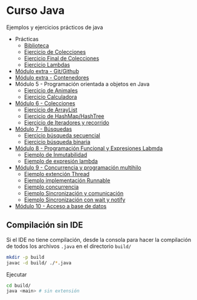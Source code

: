 # Curso Java
Ejemplos y ejercicios prácticos de java

- Prácticas
  - [Biblioteca](./src/Practica/ejercicio_final_colecciones/README.md)
  - [Ejercicio de Colecciones](./src/Practica/Ejercicio_practico_colecciones/README.md)
  - [Ejercicio Final de Colecciones](./src/Practica/ejercicio_final_colecciones/README.md)
  - [Ejercicio Lambdas](./src/Practica/Ejercico_lambda/README.md)
- [Módulo extra - Git/Github](https://docs.google.com/presentation/d/1DqdbNjNjkL9wKToBH1xh6Dyu0GY6jptj3OxJCCpiMsY/edit?usp=sharing)
- [Módulo extra - Contenedores](./src/Modulo_extra_Contenedores/README.md)
- Módulo 5 - Programación orientada a objetos en Java
  - [Ejercicio de Animales](./src/Modulo_5_OOP/Animales/EjercicioAnimales.java)
  - [Ejercicio Calculadora](./src/Modulo_5_OOP/Calculadora/Calculadora.java)
- [Módulo 6 - Colecciones](https://docs.google.com/presentation/d/1pZ9S404tYY_pRcLW1E9jR-Og8yTd7ljYmge0Dt_zZDA/edit?usp=sharing)
  - [Ejercicio de ArrayList](./src/Modulo_6_Colecciones/EjercicioArrayList/Ejercicio_ArrayList.java)
  - [Ejercicio de HashMap/HashTree](./src/Modulo_6_Colecciones/EjercicioHashMap/Ejercicio_HashMap.java)
  - [Ejercicio de Iteradores y recorrido](./src/Modulo_6_Colecciones/EjercicioIteradoresYRecorrido/IteradoresYRecorridos.java)
- [Módulo 7 - Búsquedas](https://docs.google.com/presentation/d/1mzrwg0wu2sRdQLI068M6qc6vpk8m5ucGJqZ0bBUzbSY/edit?usp=sharing)
  - [Ejercicio búsqueda secuencial](./src/Modulo_7_Busquedas/A_ejemploSecuencial/Ejemplo_secuencial.java)
  - [Ejercicio búsqueda binaria](./src/Modulo_7_Busquedas/B_ejemploBinario/Ejemplo_binario.java)
- [Módulo 8 - Programación Funcional y Expresiones Labmda](./src/Modulo_8_Programacion_Funcional/Readme.md)
  - [Ejemplo de Inmutabilidad](./src/Modulo_8_Programacion_Funcional/A_ejemplo_inmutabilidad_duplicarContenido/ejemplo_inmutabilidad.java)
  - [Ejemplo de expresión lambda](./src/Modulo_8_Programacion_Funcional/B_ejemplo_lambda/ejemplo_lambda.java)
- [Módulo 9 - Concurrencia y programación multihilo](./src/Modulo_9_Concurrencia_y_multihilo/README.md)
  - [Ejemplo extención Thread](./src/Modulo_9_Concurrencia_y_multihilo/A_ejemplo_thread.java)
  - [Ejemplo implementación Runnable](./src/Modulo_9_Concurrencia_y_multihilo/B_ejemplo_Runnable.java)
  - [Ejemplo concurrencia](./src/Modulo_9_Concurrencia_y_multihilo/C_ejemplo_concurrencia_multihilo.java)
  - [Ejemplo Sincronización y comunicación](./src/Modulo_9_Concurrencia_y_multihilo/D_ejemplo_Sincronizacion_y_Comunicacion.java)
  - [Ejemplo Sincronización con wait y notify](./src/Modulo_9_Concurrencia_y_multihilo/E_ejemplo_semaforo.java)
- [Módulo 10 - Acceso a base de datos](./src/Modulo_10_Acceso_a_base_de_datos/README.md)

## Compilación sin IDE

Si el IDE no tiene compilación, desde la consola para hacer la compilación de todos los archivos `.java` en el directorio `build/`

```sh
mkdir -p build
javac -d build/ ./*.java
```

Ejecutar
```sh
cd build/
java <main> # sin extensión
```
